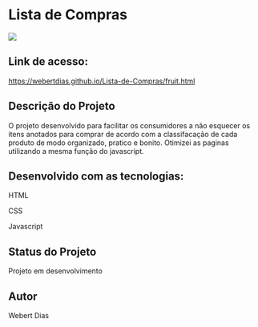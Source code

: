 <h1>Lista de Compras</h1>

<img src = "https://github.com/webertdias/Lista-de-Compras/assets/100624694/7285bbc0-adc8-4670-9a8f-8f0d5918df81"/>


<h2>Link de acesso:</h2>

https://webertdias.github.io/Lista-de-Compras/fruit.html

<h2>Descrição do Projeto</h2>

<p>O projeto desenvolvido para facilitar os consumidores a não esquecer os itens anotados para comprar de acordo com a classifacação 
  de cada produto de modo organizado, pratico e bonito. Otimizei as paginas utilizando a mesma função do javascript. </p>

<h2> Desenvolvido com as tecnologias:</h2>
<p>HTML</p>
<p>CSS</p>
<p>Javascript</p>

<h2>Status do Projeto</h2>
<p>Projeto em desenvolvimento</p>

<h2>Autor</h2>
<p>Webert Dias</p>

